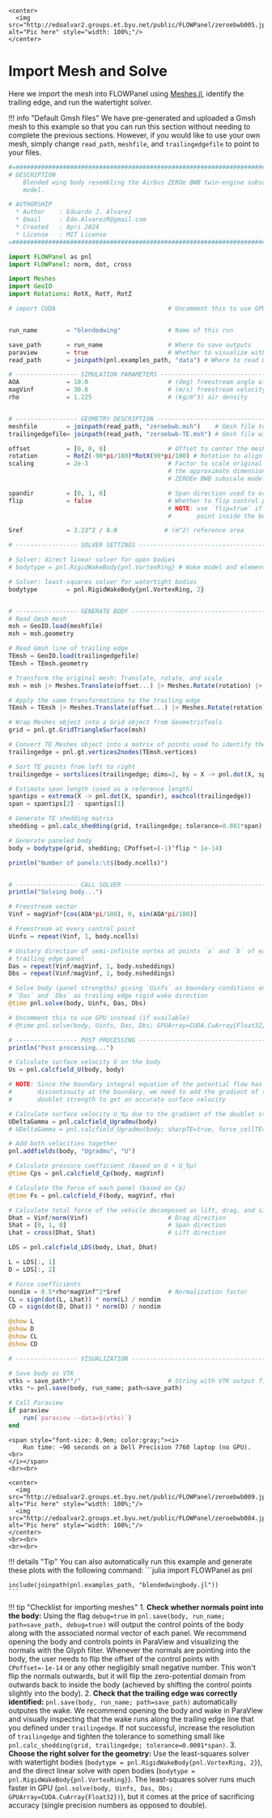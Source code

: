```@raw html
<center>
  <img src="http://edoalvar2.groups.et.byu.net/public/FLOWPanel/zeroebwb005.jpg" alt="Pic here" style="width: 100%;"/>
</center>
```

# Import Mesh and Solve
Here we import the mesh into FLOWPanel using
[Meshes.jl](https://juliageometry.github.io/MeshesDocs), identify the
trailing edge, and run the watertight solver.


!!! info "Default Gmsh files"
    We have pre-generated and uploaded a Gmsh mesh to this example so that
    you can run this section without needing to complete the previous
    sections. However, if you would like to use your own mesh, simply change
    `read_path`, `meshfile`, and `trailingedgefile` to point to
    your files.

```julia
#=##############################################################################
# DESCRIPTION
    Blended wing body resembling the Airbus ZEROe BWB twin-engine subscale
    model.

# AUTHORSHIP
  * Author    : Eduardo J. Alvarez
  * Email     : Edo.AlvarezR@gmail.com
  * Created   : Apri 2024
  * License   : MIT License
=###############################################################################

import FLOWPanel as pnl
import FLOWPanel: norm, dot, cross

import Meshes
import GeoIO
import Rotations: RotX, RotY, RotZ

# import CUDA                               # Uncomment this to use GPU (if available)


run_name        = "blendedwing"             # Name of this run

save_path       = run_name                  # Where to save outputs
paraview        = true                      # Whether to visualize with Paraview
read_path       = joinpath(pnl.examples_path, "data") # Where to read Gmsh files from

# ----------------- SIMULATION PARAMETERS --------------------------------------
AOA             = 10.0                      # (deg) freestream angle of attack
magVinf         = 30.0                      # (m/s) freestream velocity
rho             = 1.225                     # (kg/m^3) air density


# ----------------- GEOMETRY DESCRIPTION ---------------------------------------
meshfile        = joinpath(read_path, "zeroebwb.msh")    # Gmsh file to read
trailingedgefile= joinpath(read_path, "zeroebwb-TE.msh") # Gmsh file with trailing edge

offset          = [0, 0, 0]                 # Offset to center the mesh
rotation        = RotZ(-90*pi/180)*RotX(90*pi/180) # Rotation to align mesh
scaling         = 2e-3                      # Factor to scale original mesh to
                                            # the approximate dimensions of the
                                            # ZEROEe BWB subscale model

spandir         = [0, 1, 0]                 # Span direction used to orient the trailing edge
flip            = false                     # Whether to flip control points against the direction of normals
                                            # NOTE: use `flip=true` if the normals
                                            #       point inside the body

Sref            = 3.23^2 / 8.0             # (m^2) reference area

# ----------------- SOLVER SETTINGS -------------------------------------------

# Solver: direct linear solver for open bodies
# bodytype = pnl.RigidWakeBody{pnl.VortexRing} # Wake model and element type

# Solver: least-squares solver for watertight bodies
bodytype        = pnl.RigidWakeBody{pnl.VortexRing, 2}


# ----------------- GENERATE BODY ----------------------------------------------
# Read Gmsh mesh
msh = GeoIO.load(meshfile)
msh = msh.geometry

# Read Gmsh line of trailing edge
TEmsh = GeoIO.load(trailingedgefile)
TEmsh = TEmsh.geometry

# Transform the original mesh: Translate, rotate, and scale
msh = msh |> Meshes.Translate(offset...) |> Meshes.Rotate(rotation) |> Meshes.Scale(scaling)

# Apply the same transformations to the trailing edge
TEmsh = TEmsh |> Meshes.Translate(offset...) |> Meshes.Rotate(rotation) |> Meshes.Scale(scaling)

# Wrap Meshes object into a Grid object from GeometricTools
grid = pnl.gt.GridTriangleSurface(msh)

# Convert TE Meshes object into a matrix of points used to identify the trailing edge
trailingedge = pnl.gt.vertices2nodes(TEmsh.vertices)

# Sort TE points from left to right
trailingedge = sortslices(trailingedge; dims=2, by = X -> pnl.dot(X, spandir))

# Estimate span length (used as a reference length)
spantips = extrema(X -> pnl.dot(X, spandir), eachcol(trailingedge))
span = spantips[2] - spantips[1]

# Generate TE shedding matrix
shedding = pnl.calc_shedding(grid, trailingedge; tolerance=0.001*span)

# Generate paneled body
body = bodytype(grid, shedding; CPoffset=(-1)^flip * 1e-14)

println("Number of panels:\t$(body.ncells)")


# ----------------- CALL SOLVER ------------------------------------------------
println("Solving body...")

# Freestream vector
Vinf = magVinf*[cos(AOA*pi/180), 0, sin(AOA*pi/180)]

# Freestream at every control point
Uinfs = repeat(Vinf, 1, body.ncells)

# Unitary direction of semi-infinite vortex at points `a` and `b` of each
# trailing edge panel
Das = repeat(Vinf/magVinf, 1, body.nsheddings)
Dbs = repeat(Vinf/magVinf, 1, body.nsheddings)

# Solve body (panel strengths) giving `Uinfs` as boundary conditions and
# `Das` and `Dbs` as trailing edge rigid wake direction
@time pnl.solve(body, Uinfs, Das, Dbs)

# Uncomment this to use GPU instead (if available)
# @time pnl.solve(body, Uinfs, Das, Dbs; GPUArray=CUDA.CuArray{Float32})

# ----------------- POST PROCESSING ----------------------------------------
println("Post processing...")

# Calculate surface velocity U on the body
Us = pnl.calcfield_U(body, body)

# NOTE: Since the boundary integral equation of the potential flow has a
#       discontinuity at the boundary, we need to add the gradient of the
#       doublet strength to get an accurate surface velocity

# Calculate surface velocity U_∇μ due to the gradient of the doublet strength
UDeltaGamma = pnl.calcfield_Ugradmu(body)
# UDeltaGamma = pnl.calcfield_Ugradmu(body; sharpTE=true, force_cellTE=false)

# Add both velocities together
pnl.addfields(body, "Ugradmu", "U")

# Calculate pressure coefficient (based on U + U_∇μ)
@time Cps = pnl.calcfield_Cp(body, magVinf)

# Calculate the force of each panel (based on Cp)
@time Fs = pnl.calcfield_F(body, magVinf, rho)

# Calculate total force of the vehicle decomposed as lift, drag, and sideslip
Dhat = Vinf/norm(Vinf)                      # Drag direction
Shat = [0, 1, 0]                            # Span direction
Lhat = cross(Dhat, Shat)                    # Lift direction

LDS = pnl.calcfield_LDS(body, Lhat, Dhat)

L = LDS[:, 1]
D = LDS[:, 2]

# Force coefficients
nondim = 0.5*rho*magVinf^2*Sref             # Normalization factor
CL = sign(dot(L, Lhat)) * norm(L) / nondim
CD = sign(dot(D, Dhat)) * norm(D) / nondim

@show L
@show D
@show CL
@show CD

# ----------------- VISUALIZATION ------------------------------------------

# Save body as VTK
vtks = save_path*"/"                        # String with VTK output files
vtks *= pnl.save(body, run_name; path=save_path)

# Call Paraview
if paraview
    run(`paraview --data=$(vtks)`)
end
```
```@raw html
<span style="font-size: 0.9em; color:gray;"><i>
    Run time: ~90 seconds on a Dell Precision 7760 laptop (no GPU). <br>
</i></span>
<br><br>
```


```@raw html
<center>
  <img src="http://edoalvar2.groups.et.byu.net/public/FLOWPanel/zeroebwb009.jpg" alt="Pic here" style="width: 100%;"/>
  <img src="http://edoalvar2.groups.et.byu.net/public/FLOWPanel/zeroebwb004.jpg" alt="Pic here" style="width: 100%;"/>
</center>
<br><br>
<br><br>
```



!!! details "Tip"
    You can also automatically run this example and generate these plots
    with the following command:
    ```julia
    import FLOWPanel as pnl

    include(joinpath(pnl.examples_path, "blendedwingbody.jl"))
    ```


!!! tip "Checklist for importing meshes"
    1. **Check whether normals point into the body:** Using the flag
        `debug=true` in `pnl.save(body, run_name; path=save_path, debug=true)`
        will output the control points of the body along with the associated
        normal vector of each panel.
            We recommend opening the body and controls points in ParaView and
        visualizing the normals with the Glyph filter.
            Whenever the normals are pointing into the body, the user needs
        to flip the offset of the
        control points with `CPoffset=-1e-14` or any other negligibly small
        negative number. This won't flip the normals outwards, but it will flip
        the zero-potential domain from outwards back to inside the body
        (achieved by shifting the control points slightly into the body).
    2. **Check that the trailing edge was correctly identified:**
        `pnl.save(body, run_name; path=save_path)` automatically outputes the
        wake.
            We recommend opening the body and wake in ParaView and visually
        inspecting that the wake runs along the trailing edge line that you
        defined under `trailingedge`.
            If not successful, increase the resolution of `trailingedge` and tighten
        the tolerance to something small like
        `pnl.calc_shedding(grid, trailingedge; tolerance=0.0001*span)`.
    3. **Choose the right solver for the geometry:**
        Use the least-squares solver with watertight bodies
        (`bodytype = pnl.RigidWakeBody{pnl.VortexRing, 2}`), and the direct
        linear solve with open bodies
        (`bodytype = pnl.RigidWakeBody{pnl.VortexRing}`). The least-squares
        solver runs much faster in GPU
        (`pnl.solve(body, Uinfs, Das, Dbs; GPUArray=CUDA.CuArray{Float32})`),
        but it comes at the price of sacrificing accuracy (single precision
        numbers as opposed to double).



